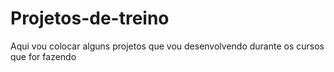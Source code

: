 # Projetos-de-treino
Aqui vou colocar alguns projetos que vou desenvolvendo durante os cursos que for fazendo
